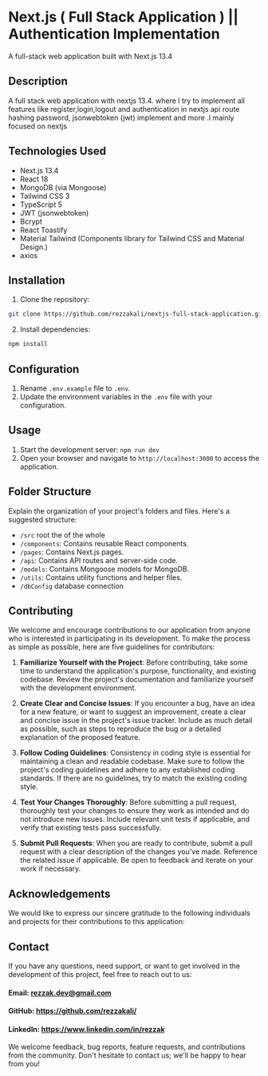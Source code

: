 # Next.js ( Full Stack Application ) || Authentication Implementation

A full-stack web application built with Next.js 13.4

## Description

A full stack web application with nextjs 13.4. where I try to implement all features like register,login,logout and authentication in nextjs api route hashing password, jsonwebtoken (jwt) implement and more .I mainly focused on nextjs

## Technologies Used

- Next.js 13.4
- React 18
- MongoDB (via Mongoose)
- Tailwind CSS 3
- TypeScript 5
- JWT (jsonwebtoken)
- Bcrypt
- React Toastify
- Material Tailwind (Components library for Tailwind CSS and Material Design.)
- axios

## Installation

1. Clone the repository:

```bash
git clone https://github.com/rezzakali/nextjs-full-stack-application.git
```

2. Install dependencies:

```bash
npm install
```

## Configuration

1. Rename `.env.example` file to `.env`.
2. Update the environment variables in the `.env` file with your configuration.

## Usage

1. Start the development server: `npm run dev`
2. Open your browser and navigate to `http://localhost:3000` to access the application.

## Folder Structure

Explain the organization of your project's folders and files. Here's a suggested structure:

- `/src` root the of the whole
- `/components`: Contains reusable React components.
- `/pages`: Contains Next.js pages.
- `/api`: Contains API routes and server-side code.
- `/models`: Contains Mongoose models for MongoDB.
- `/utils`: Contains utility functions and helper files.
- `/dbConfig` database connection

## Contributing

We welcome and encourage contributions to our application from anyone who is interested in participating in its development. To make the process as simple as possible, here are five guidelines for contributors:

1. **Familiarize Yourself with the Project**: Before contributing, take some time to understand the application's purpose, functionality, and existing codebase. Review the project's documentation and familiarize yourself with the development environment.

2. **Create Clear and Concise Issues**: If you encounter a bug, have an idea for a new feature, or want to suggest an improvement, create a clear and concise issue in the project's issue tracker. Include as much detail as possible, such as steps to reproduce the bug or a detailed explanation of the proposed feature.

3. **Follow Coding Guidelines**: Consistency in coding style is essential for maintaining a clean and readable codebase. Make sure to follow the project's coding guidelines and adhere to any established coding standards. If there are no guidelines, try to match the existing coding style.

4. **Test Your Changes Thoroughly**: Before submitting a pull request, thoroughly test your changes to ensure they work as intended and do not introduce new issues. Include relevant unit tests if applicable, and verify that existing tests pass successfully.

5. **Submit Pull Requests**: When you are ready to contribute, submit a pull request with a clear description of the changes you've made. Reference the related issue if applicable. Be open to feedback and iterate on your work if necessary.

## Acknowledgements

We would like to express our sincere gratitude to the following individuals and projects for their contributions to this application:

## Contact

If you have any questions, need support, or want to get involved in the development of this project, feel free to reach out to us:

#### Email: rezzak.dev@gmail.com

#### GitHub: https://github.com/rezzakali/

#### LinkedIn: https://www.linkedin.com/in/rezzak

We welcome feedback, bug reports, feature requests, and contributions from the community. Don't hesitate to contact us; we'll be happy to hear from you!
